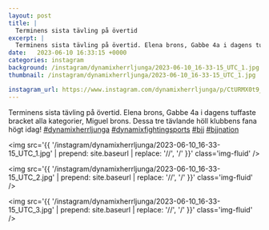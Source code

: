 ```yaml
---
layout: post
title: |
  Terminens sista tävling på övertid
excerpt: |
  Terminens sista tävling på övertid. Elena brons, Gabbe 4a i dagens tuffaste bracket alla kategorier, Miguel brons. Dessa tre tävlande höll klubbens fana högt idag!    
date:   2023-06-10 16:33:15 +0000
categories: instagram
background: /instagram/dynamixherrljunga/2023-06-10_16-33-15_UTC_1.jpg
thumbnail: /instagram/dynamixherrljunga/2023-06-10_16-33-15_UTC_1.jpg

instagram_url: https://www.instagram.com/dynamixherrljunga/p/CtURMX0t9_9
---
```

Terminens sista tävling på övertid. Elena brons, Gabbe 4a i dagens tuffaste bracket alla kategorier, Miguel brons. Dessa tre tävlande höll klubbens fana högt idag! [#dynamixherrljunga](https://www.instagram.com/explore/tags/dynamixherrljunga/) [#dynamixfightingsports](https://www.instagram.com/explore/tags/dynamixfightingsports/) [#bjj](https://www.instagram.com/explore/tags/bjj/) [#bjjnation](https://www.instagram.com/explore/tags/bjjnation/)



<img src='{{ '/instagram/dynamixherrljunga/2023-06-10_16-33-15_UTC_1.jpg' | prepend: site.baseurl | replace: '//', '/' }}' class='img-fluid' />


<img src='{{ '/instagram/dynamixherrljunga/2023-06-10_16-33-15_UTC_2.jpg' | prepend: site.baseurl | replace: '//', '/' }}' class='img-fluid' />


<img src='{{ '/instagram/dynamixherrljunga/2023-06-10_16-33-15_UTC_3.jpg' | prepend: site.baseurl | replace: '//', '/' }}' class='img-fluid' />
